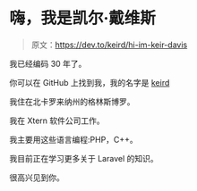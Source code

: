 # 嗨，我是凯尔·戴维斯

> 原文：<https://dev.to/keird/hi-im-keir-davis>

我已经编码 30 年了。

你可以在 GitHub 上找到我，我的名字是 [keird](https://github.com/keird)

我住在北卡罗来纳州的格林斯博罗。

我在 Xtern 软件公司工作。

我主要用这些语言编程:PHP，C++。

我目前正在学习更多关于 Laravel 的知识。

很高兴见到你。